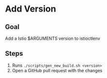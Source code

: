 # Add Version

## Goal

Add a Istio $ARGUMENTS version to istioctlenv

## Steps

1. Runs `./scripts/gen_new_build.sh <version>`
2. Open a GitHub pull request with the changes
